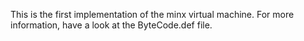 This is the first implementation of the minx virtual machine.
For more information, have a look at the ByteCode.def file.

